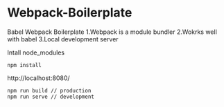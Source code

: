 # Webpack-Boilerplate
Babel Webpack Boilerplate
1.Webpack is a module bundler
2.Wokrks well with babel
3.Local development server

Intall node_modules
```
npm install
```
http://localhost:8080/
```
npm run build // production
npm run serve // development
```
